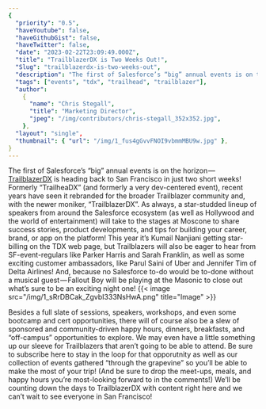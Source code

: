 ```yaml
---
{
  "priority": "0.5",
  "haveYoutube": false,
  "haveGithubGist": false,
  "haveTwitter": false,
  "date": "2023-02-22T23:09:49.000Z",
  "title": "TrailblazerDX is Two Weeks Out!",
  "Slug": "trailblazerdx-is-two-weeks-out",
  "description": "The first of Salesforce’s “big” annual events is on the horizon — TrailblazerDX is heading back to San Francisco in just two short weeks!.",
  "tags": ["events", "tdx", "trailhead", "trailblazer"],
  "author":
    {
      "name": "Chris Stegall",
      "title": "Marketing Director",
      "jpeg": "/img/contributors/chris-stegall_352x352.jpg",
    },
  "layout": "single",
  "thumbnail": { "url": "/img/1_fus4gGvvFNOI9vbmmMBU9w.jpg" },
}
---
```


The first of Salesforce’s “big” annual events is on the horizon — [TrailblazerDX](https://www.salesforce.com/trailblazerdx/) is heading back to San Francisco in just two short weeks!
Formerly “TrailheaDX” (and formerly a very dev-centered event), recent years have seen it rebranded for the broader Trailblazer community and, with the newer moniker, “TrailblazerDX”.
As always, a star-studded lineup of speakers from around the Salesforce ecosystem (as well as Hollywood and the world of entertainment) will take to the stages at Moscone to share success stories, product developments, and tips for building your career, brand, or app on the platform!
This year it’s Kumail Nanjiani getting star-billing on the TDX web page, but Trailblazers will also be eager to hear from SF-event-regulars like Parker Harris and Sarah Franklin, as well as some exciting customer ambassadors, like Parul Saini of Uber and Jennifer Tim of Delta Airlines! And, because no Salesforce to-do would be to-done without a musical guest — Fallout Boy will be playing at the Masonic to close out what’s sure to be an exciting night one!
{{< image src="/img/1_sRrDBCak_ZgvbI333NsHwA.png" title="Image" >}}

Besides a full slate of sessions, speakers, workshops, and even some bootcamp and cert opportunities, there will of course also be a slew of sponsored and community-driven happy hours, dinners, breakfasts, and “off-campus” opportunities to explore. We may even have a little something up our sleeve for Trailblazers that aren’t going to be able to attend.
Be sure to subscribe here to stay in the loop for that opporutnity as well as our collection of events gathered “through the grapevine” so you’ll be able to make the most of your trip! (And be sure to drop the meet-ups, meals, and happy hours you’re most-looking forward to in the comments!)
We’ll be counting down the days to TrailblazerDX with content right here and we can’t wait to see everyone in San Francisco!

